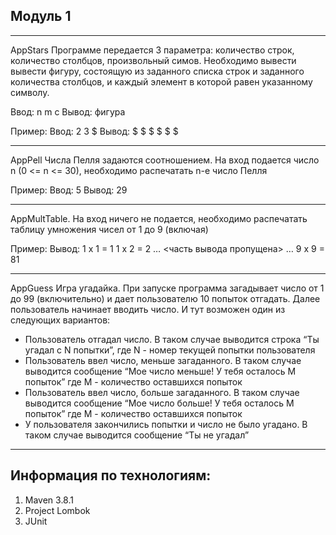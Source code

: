 Модуль 1
---
---
AppStars
Программе передается 3 параметра: количество строк, количество столбцов, произвольный симов. Необходимо вывести вывести фигуру, состоящую из заданного списка строк и заданного количества столбцов, и каждый элемент в которой равен указанному символу.

Ввод: n m c
Вывод: фигура

Пример:
Ввод:
2 3 $
Вывод:
$ $ $
$ $ $

---
AppPell
Числа Пелля задаются соотношением.
На вход подается число n (0 <= n <= 30), необходимо распечатать n-e число Пелля

Пример:
Ввод:
5
Вывод:
29

---
AppMultTable.
На вход ничего не подается, необходимо распечатать таблицу умножения чисел от 1 до 9 (включая)

Пример:
Вывод:
1 x 1 = 1
1 x 2 = 2
…
<часть вывода пропущена>
…
9 x 9 = 81

---
AppGuess
Игра угадайка. При запуске программа загадывает число от 1 до 99 (включительно) и дает пользователю 10 попыток отгадать. Далее пользователь начинает вводить число. И тут возможен один из следующих вариантов:
- Пользователь отгадал число. В таком случае выводится строка
  “Ты угадал с N попытки”, где N - номер текущей попытки пользователя
- Пользователь ввел число, меньше загаданного. В таком случае выводится сообщение “Мое число меньше! У тебя осталось M попыток” где M - количество оставшихся попыток
- Пользователь ввел число, больше загаданного. В таком случае выводится сообщение “Мое число больше! У тебя осталось M попыток” где M - количество оставшихся попыток
- У пользователя закончились попытки и число не было угадано. В таком случае выводится сообщение “Ты не угадал” 
---

Информация по технологиям:
---
1. Maven 3.8.1
2. Project Lombok
3. JUnit